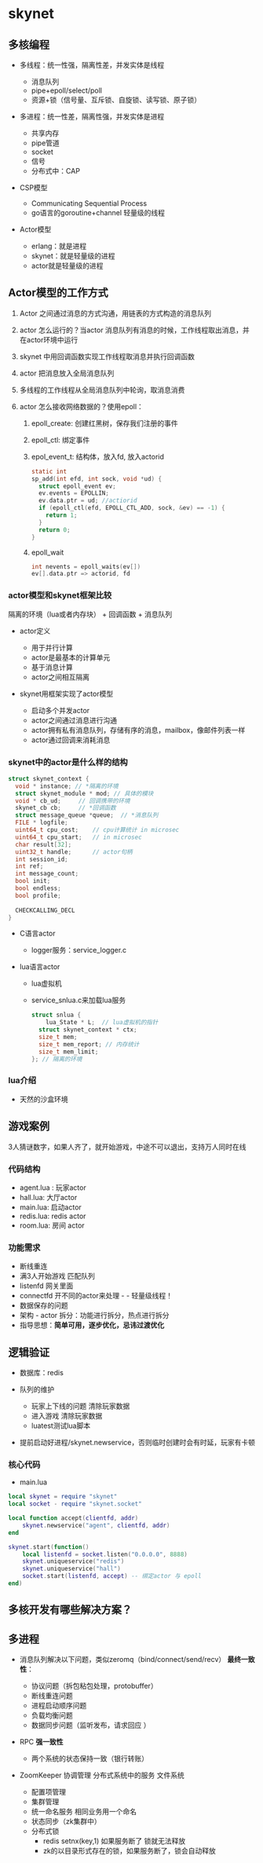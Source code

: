 # skynet



## 多核编程

- 多线程：统一性强，隔离性差，并发实体是线程
  - 消息队列
  - pipe+epoll/select/poll
  - 资源+锁（信号量、互斥锁、自旋锁、读写锁、原子锁）

- 多进程：统一性差，隔离性强，并发实体是进程
  - 共享内存
  - pipe管道
  - socket
  - 信号
  - 分布式中：CAP
- CSP模型
  - Communicating Sequential Process
  - go语言的goroutine+channel 轻量级的线程
- Actor模型
  - erlang：就是进程
  - skynet：就是轻量级的进程
  - actor就是轻量级的进程



## Actor模型的工作方式

1. Actor 之间通过消息的方式沟通，用链表的方式构造的消息队列

2. actor 怎么运行的？当actor 消息队列有消息的时候，工作线程取出消息，并在actor环境中运行

3. skynet 中用回调函数实现工作线程取消息并执行回调函数

4. actor 把消息放入全局消息队列

5. 多线程的工作线程从全局消息队列中轮询，取消息消费

6. actor 怎么接收网络数据的？使用epoll：

   1. epoll_create: 创建红黑树，保存我们注册的事件

   2. epoll_ctl: 绑定事件 

   3. epol_event_t: 结构体，放入fd, 放入actorid

      ```c
      static int
      sp_add(int efd, int sock, void *ud) {
      	struct epoll_event ev;
      	ev.events = EPOLLIN;
      	ev.data.ptr = ud; //actiorid
      	if (epoll_ctl(efd, EPOLL_CTL_ADD, sock, &ev) == -1) {
          return 1;
        }
      	return 0;
      }
      ```

   4. epoll_wait

      ```c
      int nevents = epoll_waits(ev[])
      ev[].data.ptr => actorid, fd 
      ```



### actor模型和skynet框架比较

隔离的环境（lua或者内存块） + 回调函数 + 消息队列

- actor定义
  - 用于并行计算
  - actor是最基本的计算单元
  - 基于消息计算
  - actor之间相互隔离

- skynet用框架实现了actor模型
  - 启动多个并发actor
  - actor之间通过消息进行沟通
  - actor拥有私有消息队列，存储有序的消息，mailbox，像邮件列表一样
  - actor通过回调来消耗消息

### skynet中的actor是什么样的结构

```c
struct skynet_context {
  void * instance; // *隔离的环境
  struct skynet_module * mod; // 具体的模块
  void * cb_ud;		// 回调携带的环境
  skynet_cb cb;		// *回调函数
  struct message_queue *queue;	// *消息队列
  FILE * logfile;
  uint64_t cpu_cost;	// cpu计算统计 in microsec
  uint64_t cpu_start;	// in microsec
  char result[32];
  uint32_t handle;		// actor句柄
  int session_id;
  int ref;
  int message_count;
  bool init;
  bool endless;
  bool profile;
  
  CHECKCALLING_DECL
}
```

- C语言actor

  - logger服务：service_logger.c

- lua语言actor

  - lua虚拟机

  - service_snlua.c来加载lua服务

    ```c
    struct snlua {
    	lua_State * L;	// lua虚拟机的指针
      struct skynet_context * ctx;
      size_t mem;
      size_t mem_report; // 内存统计
      size_t mem_limit;
    }; // 隔离的环境
    ```



### lua介绍

- 天然的沙盒环境



## 游戏案例

3人猜谜数字，如果人齐了，就开始游戏，中途不可以退出，支持万人同时在线



### 代码结构

- agent.lua : 玩家actor
- hall.lua: 大厅actor
- main.lua: 启动actor
- redis.lua: redis actor
- room.lua: 房间 actor



### 功能需求

- 断线重连
- 满3人开始游戏 匹配队列
- listenfd 网关里面
- connectfd 开不同的actor来处理 - - 轻量级线程！
- 数据保存的问题
- 架构 - actor 拆分：功能进行拆分，热点进行拆分
- 指导思想：**简单可用，逐步优化，忌讳过渡优化**



## 逻辑验证

- 数据库：redis

- 队列的维护

  - 玩家上下线的问题 清除玩家数据
  - 进入游戏 清除玩家数据
  - luatest测试lua脚本

- 提前启动好进程/skynet.newservice，否则临时创建时会有时延，玩家有卡顿

  

### 核心代码

- main.lua

```lua
local skynet = require "skynet"
local socket - require "skynet.socket"

local function accept(clientfd, addr)
  	skynet.newservice("agent", clientfd, addr)
end

skynet.start(function()
    local listenfd = socket.listen("0.0.0.0", 8888)
    skynet.uniqueservice("redis")
    skynet.uniqueservice("hall")
    socket.start(listenfd, accept) -- 绑定actor 与 epoll
end)
```



## 多核开发有哪些解决方案？

## 多进程

- 消息队列解决以下问题，类似zeromq（bind/connect/send/recv） **最终一致性**：
  - 协议问题（拆包粘包处理，protobuffer）
  - 断线重连问题
  - 进程启动顺序问题
  - 负载均衡问题
  - 数据同步问题（监听发布，请求回应 ）
- RPC **强一致性**
  - 两个系统的状态保持一致（银行转账）

- ZoomKeeper 协调管理 分布式系统中的服务 文件系统
  - 配置项管理
  - 集群管理
  - 统一命名服务 相同业务用一个命名
  - 状态同步（zk集群中）
  - 分布式锁 
    - redis setnx(key,1) 如果服务断了 锁就无法释放
    - zk的以目录形式存在的锁，如果服务断了，锁会自动释放